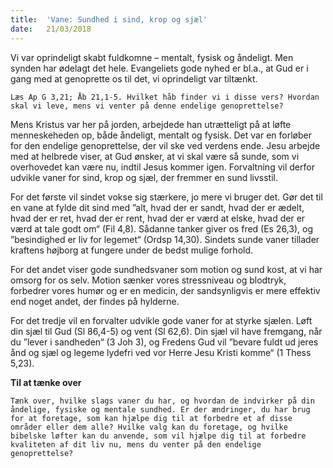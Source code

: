 ```yaml
---
title:  'Vane: Sundhed i sind, krop og sjæl'
date:   21/03/2018
---
```


Vi var oprindeligt skabt fuldkomne – mentalt, fysisk og åndeligt. Men synden har ødelagt det hele. Evangeliets gode nyhed er bl.a., at Gud er i gang med at genoprette os til det, vi oprindeligt var tiltænkt.

`Læs Ap G 3,21; Åb 21,1-5. Hvilket håb finder vi i disse vers? Hvordan skal vi leve, mens vi venter på denne endelige genoprettelse?`

Mens Kristus var her på jorden, arbejdede han utrætteligt på at løfte menneskeheden op, både åndeligt, mentalt og fysisk. Det var en forløber for den endelige genoprettelse, der vil ske ved verdens ende. Jesu arbejde med at helbrede viser, at Gud ønsker, at vi skal være så sunde, som vi overhovedet kan være nu, indtil Jesus kommer igen. Forvaltning vil derfor udvikle vaner for sind, krop og sjæl, der fremmer en sund livsstil.

For det første vil sindet vokse sig stærkere, jo mere vi bruger det. Gør det til en vane at fylde dit sind med ”alt, hvad der er sandt, hvad der er ædelt, hvad der er ret, hvad der er rent, hvad der er værd at elske, hvad der er værd at tale godt om“ (Fil 4,8). Sådanne tanker giver os fred (Es 26,3), og ”besindighed er liv for legemet“ (Ordsp 14,30). Sindets sunde vaner tillader kraftens højborg at fungere under de bedst mulige forhold.

For det andet viser gode sundhedsvaner som motion og sund kost, at vi har omsorg for os selv. Motion sænker vores stressniveau og blodtryk, forbedrer vores humør og er en medicin, der sandsynligvis er mere effektiv end noget andet, der findes på hylderne.

For det tredje vil en forvalter udvikle gode vaner for at styrke sjælen. Løft din sjæl til Gud (Sl 86,4-5) og vent (Sl 62,6). Din sjæl vil have fremgang, når du ”lever i sandheden“ (3 Joh 3), og Fredens Gud vil ”bevare fuldt ud jeres ånd og sjæl og legeme lydefri ved vor Herre Jesu Kristi komme“ (1 Thess 5,23).

**Til at tænke over**

`Tænk over, hvilke slags vaner du har, og hvordan de indvirker på din åndelige, fysiske og mentale sundhed. Er der ændringer, du har brug for at foretage, som kan hjælpe dig til at forbedre et af disse områder eller dem alle? Hvilke valg kan du foretage, og hvilke bibelske løfter kan du anvende, som vil hjælpe dig til at forbedre kvaliteten af dit liv nu, mens du venter på den endelige genoprettelse?`